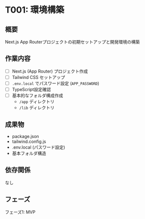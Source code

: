 # T001: 環境構築

## 概要
Next.js App Routerプロジェクトの初期セットアップと開発環境の構築

## 作業内容
- [ ] Next.js (App Router) プロジェクト作成
- [ ] Tailwind CSS セットアップ
- [ ] `.env.local` でパスワード設定 (`APP_PASSWORD`)
- [ ] TypeScript設定確認
- [ ] 基本的なフォルダ構成作成
  - `/app` ディレクトリ
  - `/lib` ディレクトリ

## 成果物
- package.json
- tailwind.config.js
- .env.local (パスワード設定)
- 基本フォルダ構造

## 依存関係
なし

## フェーズ
フェーズ1: MVP